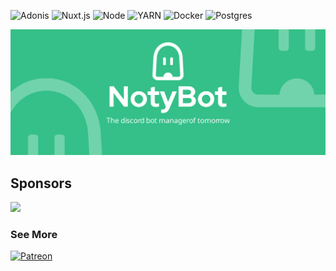 
![Adonis](https://img.shields.io/badge/adonisjs-3A33D1?style=for-the-badge&logo=adonisjs&logoColor=white)
![Nuxt.js](https://img.shields.io/badge/Nuxtjs-42b883?style=for-the-badge&logo=nuxt.js&logoColor=white)
![Node](https://img.shields.io/badge/Node.js-339933?style=for-the-badge&logo=nodedotjs&logoColor=white)
![YARN](https://img.shields.io/badge/Yarn-2C8EBB?style=for-the-badge&logo=yarn&logoColor=white)
![Docker](https://img.shields.io/badge/Docker-2CA5E0?style=for-the-badge&logo=docker&logoColor=white)
![Postgres](https://img.shields.io/badge/Postgres-07405E?style=for-the-badge&logo=sqlite&logoColor=white)

![NotyBot banner](https://raw.githubusercontent.com/Notybot/.github/main/assets/banner-rounded.svg)

## Sponsors
<a href="https://github.com/AzarowDev"><img src="https://avatars.githubusercontent.com/u/61085504" width="64px"></a>

### See More
[![Patreon](https://img.shields.io/badge/Patreon-F96854?style=for-the-badge&logo=patreon&logoColor=white)](https://www.patreon.com/discord_factory)
